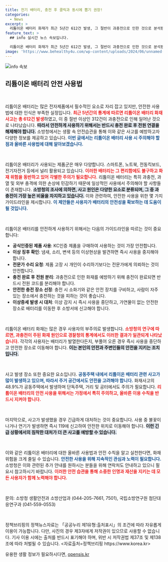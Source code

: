 ```yaml
---
title: 전기 배터리, 충전 후 클릭과 동시에 뽑기 권장!
categories:
  - News
excerpt: >
  리튬이온 배터리 화재가 최근 5년간 612건 발생, 그 절반이 과충전으로 인한 것으로 분석됐다. 소방청은 안전한 사용법을 공개하며, 충전 후 반드시 전원 차단을 강조한다. 안전사고 예방을 위한 필수 정보!
feature_text: >
  ## info 실시간 뉴스 속보입니다.

  리튬이온 배터리 화재가 최근 5년간 612건 발생, 그 절반이 과충전으로 인한 것으로 분석됐다. 소방청은 안전한 사용법을 공개하며, 충전 후 반드시 전원 차단을 강조한다. 안전사고 예방을 위한 필수 정보!
image: 'https://www.behealthy4u.com/wp-content/uploads/2024/06/unnamed-file.png'
---
```


<p><img src="https://www.behealthy4u.com/wp-content/uploads/2024/06/unnamed-file.png" alt="info 속보" /></p>

<h2 data-ke-size="size26">리튬이온 배터리 안전 사용법</h2>

<p data-ke-size="size16">&nbsp;</p>

<p>리튬이온 배터리는 많은 전자제품에서 필수적인 요소로 자리 잡고 있지만, 안전한 사용법에 대한 인식은 부족한 실정입니다. <b><span style="color: #ee2323;">최근 5년간의 통계에 따르면 리튬이온 배터리 화재 사고는 총 612건 발생</span></b>하였고, 이 중 절반 이상인 312건이 과충전으로 인해 일어난 것으로 나타났습니다. <b><span style="background-color: #21538527;">따라서 안전하게 사용하기 위해서는 반드시 충전 완료 후 전원 연결을 해제해야 합니다.</span></b> 소방청에서는 생활 속 안전습관을 통해 이와 같은 사고를 예방하고자 다양한 정보를 제공하고 있습니다. <b><span style="color: #1a5490;">이번 글에서는 리튬이온 배터리 사용 시 주의해야 할 점과 올바른 사용법에 대해 알아보겠습니다.</span></b></p>

<p data-ke-size="size16">&nbsp;</p>

<p>리튬이온 배터리가 사용되는 제품군은 매우 다양합니다. 스마트폰, 노트북, 전동킥보드, 전기자전거 등에서 널리 활용되고 있습니다. <b><span style="color: #ee2323;">이러한 배터리는 그 편리함에도 불구하고 화재 위험을 동반하고 있어 각별한 주의가 필요합니다.</span></b> 리튬이온 배터리는 특히 과충전, 과열 및 외부 충격에 의한 손상에 민감하기 때문에 일상적인 사용에서 주의해야 할 사항들이 존재합니다. <b><span style="background-color: #21538527;">소방청의 조사에 의하면, 사고 원인은 다양한 요소로 분류되며, 그 중 과충전이 가장 높은 비율을 차지하고 있습니다.</span></b> 이와 관련하여, 안전한 사용을 위한 몇 가지 가이드라인을 제시합니다. <b><span style="color: #1a5490;">이 제안들은 사용자가 배터리의 안전성을 확보하는 데 도움이 될 것입니다.</span></b></p>

<p data-ke-size="size16">&nbsp;</p>

<p>리튬이온 배터리를 안전하게 사용하기 위해서는 다음의 가이드라인을 따르는 것이 중요합니다:</p>

<ul>
  <li><b>공식인증된 제품 사용</b>: KC인증 제품을 구매하여 사용하는 것이 가장 안전합니다.</li>
  <li><b>이상 징후 확인</b>: 냄새, 소리, 변색 등의 이상현상을 발견하면 즉시 사용을 중지해야 합니다.</li>
  <li><b>전문가 수리 요청</b>: 제품 고장 시 개인이 수리하기보다는 전문가에게 의뢰하는 것이 안전합니다.</li>
  <li><b>충전 완료 후 전원 분리</b>: 과충전으로 인한 화재를 예방하기 위해 충전이 완료되면 반드시 전원 코드를 분리해야 합니다.</li>
  <li><b>안전한 충전 장소 선정</b>: 충전 시 소화기와 같은 안전 장치를 구비하고, 사람이 자주 있는 장소에서 충전하는 것을 피하는 것이 좋습니다.</li>
  <li><b>이상증세 발생 시 대처</b>: 이상 감지 시 즉시 사용을 중단하고, 가연물이 없는 안전한 장소로 배터리를 이동한 후 소방서에 신고해야 합니다.</li>
</ul>

<p data-ke-size="size16">&nbsp;</p>

<p>리튬이온 배터리 화재는 많은 경우 사용자의 부주의로 발생합니다. <b><span style="color: #ee2323;">소방청의 연구에 따르면, 과충전이 주된 화재 원인으로 경찰청의 통계에서도 이러한 결과가 일관되게 나타났습니다.</span></b> 각각의 사용자는 배터리가 발열한다든지, 부풀어 오른 경우 즉시 사용을 중단하고 안전한 장소로 이동해야 합니다. <b><span style="background-color: #21538527;">이는 본인의 안전과 주변인들의 안전을 지키는 조치입니다.</span></b> </p>

<p data-ke-size="size16">&nbsp;</p>

<p>사고 발생 장소 또한 중요한 요소입니다. <b><span style="color: #1a5490;">공동주택 내에서 리튬이온 배터리 관련 사고가 많이 발생하고 있으며, 따라서 주거 공간에서도 안전을 고려해야 합니다.</span></b> 화재사고의 48.9%가 공동주택에서 발생하며 단독주택, 거리 및 공터에서도 주의가 필요합니다. <b><span style="color: #ee2323;">리튬이온 배터리의 안전 사용을 위해서는 가정에서 특히 주의하고, 올바른 이용 수칙을 반드시 지켜야 합니다.</span></b></p>

<p data-ke-size="size16">&nbsp;</p>

<p>마지막으로, 사고가 발생했을 경우 긴급하게 대처하는 것이 중요합니다. 사용 중 불꽃이 나거나 연기가 발생하면 즉시 119에 신고하여 안전한 위치로 이동해야 합니다. <b><span style="background-color: #21538527;">이런 긴급 상황에서의 침착한 대처가 더 큰 사고를 예방할 수 있습니다.</span></b> </p>

<p data-ke-size="size16">&nbsp;</p>

<p>이와 같은 리튬이온 배터리에 대한 올바른 사용법과 안전 수칙을 알고 실천한다면, 화재 위험을 크게 줄일 수 있습니다. <b><span style="color: #1a5490;">안전한 사용을 위해 지속적인 관심과 노력이 필요합니다.</span></b> 소방청은 이와 관련된 추가 안내를 원하시는 분들을 위해 연락처도 안내하고 있으니 필요시 참고하시기 바랍니다. <b><span style="color: #ee2323;">이러한 안전 습관을 통해 소중한 인명과 재산을 지키는 데 모든 사용자가 함께 노력해야 합니다.</span></b></p>

<p data-ke-size="size16">&nbsp;</p> 

<p>문의: 소방청 생활안전과 소방산업과 (044-205-7661, 7501), 국립소방연구원 첨단대응연구과 (041-559-0553) </p>

<p data-ke-size="size16">&nbsp;</p>

<p>정책브리핑의 정책뉴스자료는 「공공누리 제1유형:출처표시」의 조건에 따라 자유롭게 이용이 가능합니다. 다만, 사진의 경우 제3자에게 저작권이 있으므로 사용할 수 없습니다. 기사 이용 시에는 출처를 반드시 표기해야 하며, 위반 시 저작권법 제37조 및 제138조에 따라 처벌될 수 있습니다. &lt;자료출처=정책브리핑 https://www.korea.kr></p>
유용한 생활 정보가 필요하시다면, <a href="https://opensis.kr" rel="dofollow">opensis.kr</a>


